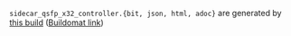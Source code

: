 `sidecar_qsfp_x32_controller.{bit, json, html, adoc}` are generated by
[this build](https://github.com/oxidecomputer/quartz/runs/9485780751)
([Buildomat link](https://buildomat.eng.oxide.computer/wg/0/details/01GHW2P99FWD622H8VYJZV5R6R/XHDTwJ3rqokI74xDZdciPCGILZteENegV0F5CYIzK21rNFei/01GHW2PK6WZ6SMZ1N5SKJTWSW1))
